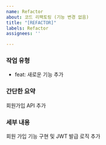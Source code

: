 ```yaml
---
name: Refactor
about: 코드 리팩토링 (기능 변경 없음)
title: "[REFACTOR]"
labels: Refactor
assignees: ''

---
```


### 작업 유형
- feat: 새로운 기능 추가

### 간단한 요약
회원가입 API 추가

### 세부 내용
회원 가입 기능 구현 및 JWT 발급 로직 추가
